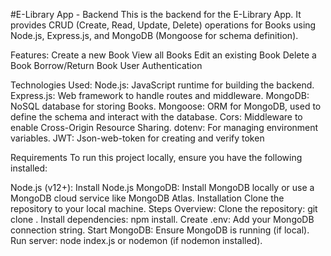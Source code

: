 #E-Library App - Backend
This is the backend for the E-Library App. It provides CRUD (Create, Read, Update, Delete) operations for Books using Node.js, Express.js, and MongoDB (Mongoose for schema definition).

Features:
Create a new Book
View all Books
Edit an existing Book
Delete a Book
Borrow/Return Book
User Authentication

Technologies Used:
Node.js: JavaScript runtime for building the backend.
Express.js: Web framework to handle routes and middleware.
MongoDB: NoSQL database for storing Books.
Mongoose: ORM for MongoDB, used to define the schema and interact with the database.
Cors: Middleware to enable Cross-Origin Resource Sharing.
dotenv: For managing environment variables.
JWT: Json-web-token for creating and verify token

Requirements
To run this project locally, ensure you have the following installed:

Node.js (v12+): Install Node.js
MongoDB: Install MongoDB locally or use a MongoDB cloud service like MongoDB Atlas.
Installation
Clone the repository to your local machine.
Steps Overview:
Clone the repository: git clone <repo-url>.
Install dependencies: npm install.
Create .env: Add your MongoDB connection string.
Start MongoDB: Ensure MongoDB is running (if local).
Run server: node index.js or nodemon (if nodemon installed).
